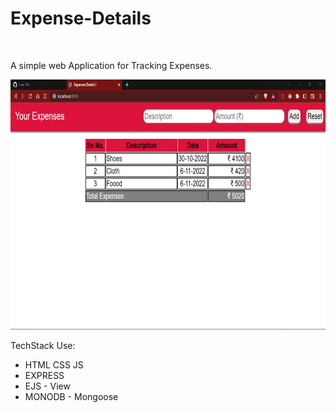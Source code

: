 
# Expense-Details
<br>
<p> A simple web Application for Tracking Expenses.</p>

<img style="height:400px; width :800px;" src="./assets/images/webPage.png">
<br>
<p> TechStack Use:
  <ul>
    <li>HTML CSS JS</li>
    <li>EXPRESS </li>
    <li>EJS - View</li>
    <li>MONODB - Mongoose</li>
  </ul> 
</p>

